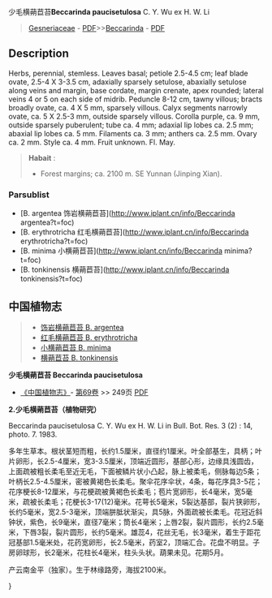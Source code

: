少毛横蒴苣苔**Beccarinda paucisetulosa** C. Y. Wu ex H. W. Li

> [Gesneriaceae](http://www.iplant.cn/info/Gesneriaceae?t=foc) - [PDF](http://www.iplant.cn/foc/pdf/Gesneriaceae.pdf)>>[Beccarinda](http://www.iplant.cn/info/Beccarinda?t=foc) - [PDF](http://www.iplant.cn/foc/pdf/Beccarinda.pdf)

## Description

Herbs, perennial, stemless. Leaves basal; petiole 2.5-4.5 cm; leaf blade ovate, 2.5-4 X 3-3.5 cm, adaxially sparsely setulose, abaxially setulose along veins and margin, base cordate, margin crenate, apex rounded; lateral veins 4 or 5 on each side of midrib. Peduncle 8-12 cm, tawny villous; bracts broadly ovate, ca. 4 X 5 mm, sparsely villous. Calyx segments narrowly ovate, ca. 5 X 2.5-3 mm, outside sparsely villous. Corolla purple, ca. 9 mm, outside sparsely puberulent; tube ca. 4 mm; adaxial lip lobes ca. 2.5 mm; abaxial lip lobes ca. 5 mm. Filaments ca. 3 mm; anthers ca. 2.5 mm. Ovary ca. 2 mm. Style ca. 4 mm. Fruit unknown. Fl. May.


> **Habait** : 
>* Forest margins; ca. 2100 m. SE Yunnan (Jinping Xian).

### Parsublist

* [B.  argentea  饰岩横蒴苣苔](http://www.iplant.cn/info/Beccarinda argentea?t=foc)
* [B.  erythrotricha  红毛横蒴苣苔](http://www.iplant.cn/info/Beccarinda erythrotricha?t=foc)
* [B.  minima  小横蒴苣苔](http://www.iplant.cn/info/Beccarinda minima?t=foc)
* [B.  tonkinensis  横蒴苣苔](http://www.iplant.cn/info/Beccarinda tonkinensis?t=foc)


## 中国植物志

> * [饰岩横蒴苣苔  B.  argentea](Beccarinda-argentea-饰岩横蒴苣苔.md)
> * [红毛横蒴苣苔  B.  erythrotricha](Beccarinda-erythrotricha-红毛横蒴苣苔.md)
> * [小横蒴苣苔  B.  minima](Beccarinda-minima-小横蒴苣苔.md)
> * [横蒴苣苔  B.  tonkinensis](Beccarinda-tonkinensis-横蒴苣苔.md)


**少毛横蒴苣苔 Beccarinda paucisetulosa**

* [《中国植物志》](http://www.iplant.cn/frps)- [第69卷](http://www.iplant.cn/frps/vol/69) >> 249页 [PDF](http://www.iplant.cn/frps/pdf/69/249.pdf)


**2.少毛横蒴苣苔（植物研究）**

Beccarinda paucisetulosa C. Y. Wu ex H. W. Li in Bull. Bot. Res. 3 (2) : 14, photo. 7. 1983.

多年生草本。根状茎短而粗，长约1.5厘米，直径约1厘米。叶全部基生，具柄；叶片卵形，长2.5-4厘米，宽3-3.5厘米，顶端近圆形，基部心形，边缘具浅圆齿，上面疏被粗长柔毛至近无毛，下面被鳞片状小凸起，脉上被柔毛，侧脉每边5条；叶柄长2.5-4.5厘米，密被黄褐色长柔毛。聚伞花序伞状，4条，每花序具3-5花；花序梗长8-12厘米，与花梗疏被黄褐色长柔毛；苞片宽卵形，长4毫米，宽5毫米，疏被长柔毛；花梗长3-17(12)毫米。花萼长5毫米，5裂达基部，裂片狭卵形，长约5毫米，宽2.5-3毫米，顶端胼胝状渐尖，具5脉，外面疏被长柔毛。花冠近斜钟状，紫色，长9毫米，直径7毫米；筒长4毫米；上唇2裂，裂片圆形，长约2.5毫米，下唇3裂，裂片圆形，长约5毫米。雄蕊4，花丝无毛，长3毫米，着生于距花冠基部1.5毫米处，花药宽卵形，长2.5毫米，药室2，顶端汇合。花盘不明显。子房卵球形，长2毫米，花柱长4毫米，柱头头状。葫果未见。花期5月。

产云南金平（独家）。生于林缘路旁，海拔2100米。

}
